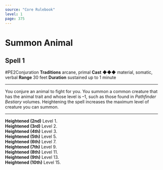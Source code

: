 ```yaml
---
source: "Core Rulebook"
level: 1
page: 375
---
```


# Summon Animal
## Spell 1
#PE2Conjuration 
**Traditions** arcane, primal
**Cast** ◆◆◆ material, somatic, verbal
**Range** 30 feet
**Duration** sustained up to 1 minute

-----
You conjure an animal to fight for you. You summon a common creature that has the animal trait and whose level is –1, such as those found in *Pathfinder Bestiary* volumes. Heightening the spell increases the maximum level of creature you can summon. 

---
**Heightened (2nd)** Level 1.  
**Heightened (3rd)** Level 2.  
**Heightened (4th)** Level 3.  
**Heightened (5th)** Level 5.  
**Heightened (6th)** Level 7.  
**Heightened (7th)** Level 9.  
**Heightened (8th)** Level 11.  
**Heightened (9th)** Level 13.  
**Heightened (10th)** Level 15.